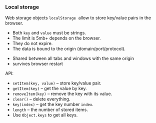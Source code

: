 ### Local storage

Web storage objects `localStorage`  allow to store key/value pairs in the browser.

- Both `key` and `value` must be strings.
- The limit is 5mb+ depends on the browser.
- They do not expire.
- The data is bound to the origin (domain/port/protocol).

* Shared between all tabs and windows with the same origin
* survives browser restart

API:

- `setItem(key, value)` – store key/value pair.
- `getItem(key)` – get the value by key.
- `removeItem(key)` – remove the key with its value.
- `clear()` – delete everything.
- `key(index)` – get the key number `index`.
- `length` – the number of stored items.
- Use `Object.keys` to get all keys.

